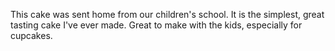 This cake was sent home from our children's school.
 It is the simplest, great tasting cake I've ever made. Great to make with the kids, especially for cupcakes.